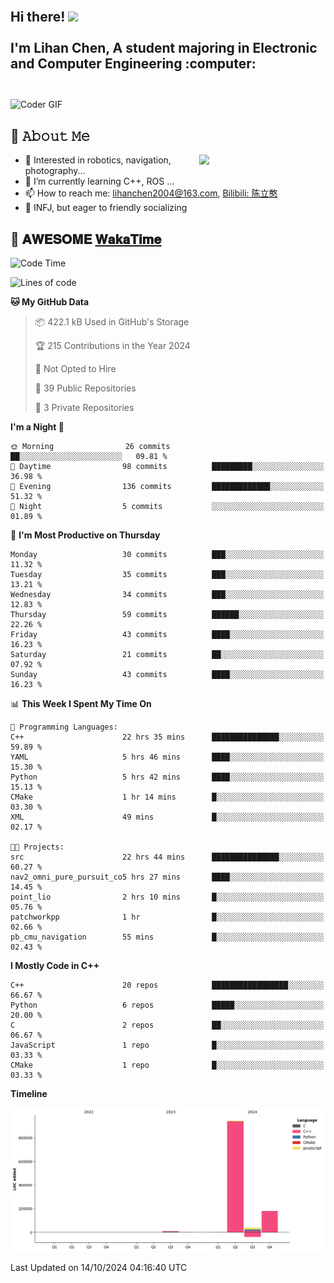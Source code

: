 <h2 align="left">
 <abc>
  <br>Hi there! <img src="https://user-images.githubusercontent.com/42378118/110234147-e3259600-7f4e-11eb-95be-0c4047144dea.gif" width="30"><br>
  <br> I'm Lihan Chen, A student majoring in Electronic and Computer Engineering :computer:<br>
  <br>
 </abc>
</h2>

<img align="center" src="https://media.giphy.com/media/SWoSkN6DxTszqIKEqv/giphy.gif" alt="Coder GIF" width="500">

## :book: 𝙰𝚋𝚘𝚞𝚝 𝙼𝚎

<img align="right" width="40%" src="https://github-readme-stats.vercel.app/api?username=LihanChen2004&show_icons=true&icon_color=CE1D2D&text_color=718096&bg_color=ffffff&hide_title=true" />

- 🌟 Interested in robotics, navigation, photography...
- 🌱 I’m currently learning C++, ROS ... 
- 📫 How to reach me: lihanchen2004@163.com, [Bilibili: 陈立憨](https://space.bilibili.com/170786212)
- 👯 INFJ, but eager to friendly socializing

## 📜 𝐀𝐖𝐄𝐒𝐎𝐌𝐄 [𝐖𝐚𝐤𝐚𝐓𝐢𝐦𝐞](https://github.com/anmol098/waka-readme-stats)

<!--START_SECTION:waka-->
![Code Time](http://img.shields.io/badge/Code%20Time-265%20hrs%207%20mins-blue)

![Lines of code](https://img.shields.io/badge/From%20Hello%20World%20I%27ve%20Written-1.2%20million%20lines%20of%20code-blue)

**🐱 My GitHub Data** 

> 📦 422.1 kB Used in GitHub's Storage 
 > 
> 🏆 215 Contributions in the Year 2024
 > 
> 🚫 Not Opted to Hire
 > 
> 📜 39 Public Repositories 
 > 
> 🔑 3 Private Repositories 
 > 
**I'm a Night 🦉** 

```text
🌞 Morning                26 commits          ██░░░░░░░░░░░░░░░░░░░░░░░   09.81 % 
🌆 Daytime                98 commits          █████████░░░░░░░░░░░░░░░░   36.98 % 
🌃 Evening                136 commits         █████████████░░░░░░░░░░░░   51.32 % 
🌙 Night                  5 commits           ░░░░░░░░░░░░░░░░░░░░░░░░░   01.89 % 
```
📅 **I'm Most Productive on Thursday** 

```text
Monday                   30 commits          ███░░░░░░░░░░░░░░░░░░░░░░   11.32 % 
Tuesday                  35 commits          ███░░░░░░░░░░░░░░░░░░░░░░   13.21 % 
Wednesday                34 commits          ███░░░░░░░░░░░░░░░░░░░░░░   12.83 % 
Thursday                 59 commits          ██████░░░░░░░░░░░░░░░░░░░   22.26 % 
Friday                   43 commits          ████░░░░░░░░░░░░░░░░░░░░░   16.23 % 
Saturday                 21 commits          ██░░░░░░░░░░░░░░░░░░░░░░░   07.92 % 
Sunday                   43 commits          ████░░░░░░░░░░░░░░░░░░░░░   16.23 % 
```


📊 **This Week I Spent My Time On** 

```text
💬 Programming Languages: 
C++                      22 hrs 35 mins      ███████████████░░░░░░░░░░   59.89 % 
YAML                     5 hrs 46 mins       ████░░░░░░░░░░░░░░░░░░░░░   15.30 % 
Python                   5 hrs 42 mins       ████░░░░░░░░░░░░░░░░░░░░░   15.13 % 
CMake                    1 hr 14 mins        █░░░░░░░░░░░░░░░░░░░░░░░░   03.30 % 
XML                      49 mins             █░░░░░░░░░░░░░░░░░░░░░░░░   02.17 % 

🐱‍💻 Projects: 
src                      22 hrs 44 mins      ███████████████░░░░░░░░░░   60.27 % 
nav2_omni_pure_pursuit_co5 hrs 27 mins       ████░░░░░░░░░░░░░░░░░░░░░   14.45 % 
point_lio                2 hrs 10 mins       █░░░░░░░░░░░░░░░░░░░░░░░░   05.76 % 
patchworkpp              1 hr                █░░░░░░░░░░░░░░░░░░░░░░░░   02.66 % 
pb_cmu_navigation        55 mins             █░░░░░░░░░░░░░░░░░░░░░░░░   02.43 % 
```

**I Mostly Code in C++** 

```text
C++                      20 repos            █████████████████░░░░░░░░   66.67 % 
Python                   6 repos             █████░░░░░░░░░░░░░░░░░░░░   20.00 % 
C                        2 repos             ██░░░░░░░░░░░░░░░░░░░░░░░   06.67 % 
JavaScript               1 repo              █░░░░░░░░░░░░░░░░░░░░░░░░   03.33 % 
CMake                    1 repo              █░░░░░░░░░░░░░░░░░░░░░░░░   03.33 % 
```



**Timeline**

![Lines of Code chart](https://raw.githubusercontent.com/LihanChen2004/LihanChen2004/main/assets/bar_graph.png)


 Last Updated on 14/10/2024 04:16:40 UTC
<!--END_SECTION:waka-->

<!--
**LihanChen2004/LihanChen2004** is a ✨ _special_ ✨ repository because its `README.md` (this file) appears on your GitHub profile.

Here are some ideas to get you started:

- 🔭 I’m currently working on ...
- 🌱 I’m currently learning ...
- 👯 I’m looking to collaborate on ...
- 🤔 I’m looking for help with ...
- 💬 Ask me about ...
- 📫 How to reach me: ...
- 😄 Pronouns: ...
- ⚡ Fun fact: ...
-->
